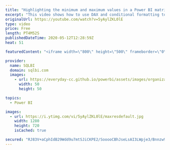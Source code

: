 ```yaml
---
title: "Highlighting the minimum and maximum values in a Power BI matrix"
excerpt: "This video shows how to use DAX and conditional formatting together to highlight the minimum and maximum values in a matrix in Power BI. Article and download: https://sql.bi/662096?aff=yt"
originalUrl: https://youtube.com/watch?v=5yAylZKL0lE
type: video
price: Free
length: PT4M52S
publishedDateTime: 2020-05-12T12:28:59Z
heat: 51

featuredContent: "<iframe width=\"800\" height=\"500\" frameborder=\"0\" src=\"https://www.youtube.com/embed/5yAylZKL0lE\" allow=\"accelerometer; autoplay; encrypted-media; gyroscope; picture-in-picture\" allowfullscreen></iframe>"

provider:
  name: SQLBI
  domain: sqlbi.com
  images:
    - url: https://everyday-cc.github.io/powerbi/assets/images/organizations/sqlbi.com-50x50.jpg
      width: 50
      height: 50

topics:
  - Power BI

images:
  - url: https://i.ytimg.com/vi/5yAylZKL0lE/maxresdefault.jpg
    width: 1280
    height: 720
    isCached: true

secured: "RJ83V+aCphIdB29Wdd9u7mtSJiCKPE2/SooooCBhJseLsAI3LWpje3/Bnnzw9xSuk2SlbKmoAgTGp7bCPXb1SVP3ofQQv1FjbuTUTupK60Q2CLe8+9DNRZB9r/7okXzX11/+i4QX29W7PeVDG5Ffz9Zhqm9Niv6sGyKdoXX5sxiXgVe/1GOmeuIAiXsnASIfeUxqm1/w9bCxjp4SQyoeP2rx/xS2Fb6x+e5HJvQ9wPln31VcRK3kZbMe5z5abuzRNeJLnCqwT0B/mkdSJpv6/nmSjtAQD1Ma0QaooaRhd3sZSNKy0mKVHsvBc53paIDME9RKjlg0GE8tLq0iTfa9KrPP7KyMsbVJF4FIJ5ZG4Qea4hlcaGBjYLX3GuDG2JFSbVH5EGIYTPCqAXHegl24UuTnwgKRzQojNLvmDKBGW+g=;2xd3WE/kCbFrpEWloYRi5g=="
---
```


